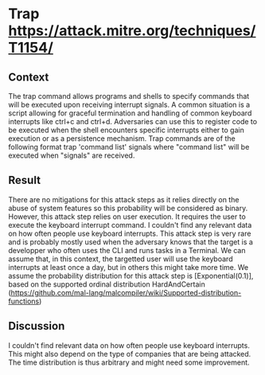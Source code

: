 # Trap https://attack.mitre.org/techniques/T1154/

## Context 
The trap command allows programs and shells to specify commands that will be executed upon receiving interrupt signals. A common situation is a script allowing for graceful termination and handling of common keyboard interrupts like ctrl+c and ctrl+d. Adversaries can use this to register code to be executed when the shell encounters specific interrupts either to gain execution or as a persistence mechanism. Trap commands are of the following format trap 'command list' signals where "command list" will be executed when "signals" are received.

## Result
There are no mitigations for this attack steps as it relies directly on the abuse of system features so this probability will be considered as binary. 
However, this attack step relies on user execution. It requires the user to execute the keyboard interrupt command. I couldn't find any relevant data on how often people use keyboard interrupts. This attack step is very rare and is probably mostly used when the adversary knows that the target is a developper who often uses the CLI and runs tasks in a Terminal. We can assume that, in this context, the targetted user will use the keyboard interrupts at least once a day, but in others this might take more time. 
We assume the probability distribution for this attack step is [Exponential(0.1)], based on the supported ordinal distribution HardAndCertain (https://github.com/mal-lang/malcompiler/wiki/Supported-distribution-functions)

## Discussion

I couldn't find relevant data on how often people use keyboard interrupts. This might also depend on the type of companies that are being attacked. The time distribution is thus arbitrary and might need some improvement.